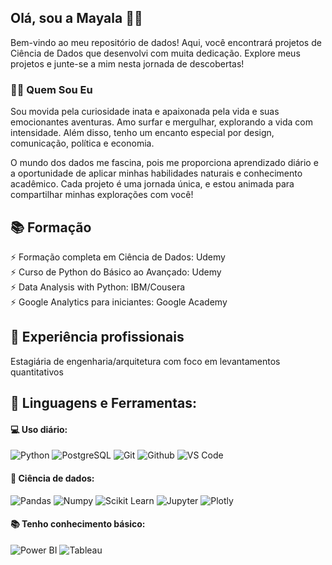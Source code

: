 ## Olá, sou a Mayala 👋🏽
Bem-vindo ao meu repositório de dados! 
Aqui, você encontrará projetos de Ciência de Dados que desenvolvi com muita dedicação. 
Explore meus projetos e junte-se a mim nesta jornada de descobertas!

### 🙋🏽 Quem Sou Eu
Sou movida pela curiosidade inata e apaixonada pela vida e suas emocionantes aventuras. Amo surfar e mergulhar, explorando a vida com intensidade. Além disso, tenho um encanto especial por design, comunicação, política e economia.

O mundo dos dados me fascina, pois me proporciona aprendizado diário e a oportunidade de aplicar minhas habilidades naturais e conhecimento acadêmico. Cada projeto é uma jornada única, e estou animada para compartilhar minhas explorações com você!

## 📚 Formação  
⚡ Formação completa em Ciência de Dados: Udemy <br>
⚡ Curso de Python do Básico ao Avançado: Udemy <br>
⚡ Data Analysis with Python: IBM/Cousera <br>
⚡ Google Analytics para iniciantes: Google Academy <br>

##  💼 Experiência profissionais 
Estagiária de engenharia/arquitetura com foco em levantamentos quantitativos

## 🚀 **Linguagens e Ferramentas:**

 #### 💻 Uso diário:
 ![Python](https://img.shields.io/badge/-Python-black?style=flat-square&logo=Python)
 ![PostgreSQL](https://img.shields.io/badge/-PostgreSQL-black?style=flat-square&logo=PostgreSQL)
 ![Git](https://img.shields.io/badge/-Git-black?style=flat-square&logo=Git)
 ![Github](https://img.shields.io/badge/-Github-black?style=flat-square&logo=Github)
 ![VS Code](https://img.shields.io/badge/-VS%20Code-black?style=flat-square&logo=visual-studio-code)

 #### 🎲 Ciência de dados:
 ![Pandas](https://img.shields.io/badge/-Pandas-black?style=flat-square&logo=Pandas)
 ![Numpy](https://img.shields.io/badge/-Numpy-black?style=flat-square&logo=Numpy)
 ![Scikit Learn](https://img.shields.io/badge/-Scikit%20Learn-black?style=flat-square&logo=scikit-learn)
 ![Jupyter](https://img.shields.io/badge/-Jupyter-black?style=flat-square&logo=Jupyter)
 ![Plotly](https://img.shields.io/badge/-Plotly-black?style=flat-square&logo=Plotly)

 #### 📚 Tenho conhecimento básico:
 ![Power BI](https://img.shields.io/badge/-Power%20BI-black?style=plastic&logo=Power-BI)
 ![Tableau](https://img.shields.io/badge/-Tableau-black?style=plastic&logo=Tableau)

<!-- Proudly created with GPRM ( https://gprm.itsvg.in ) -->
